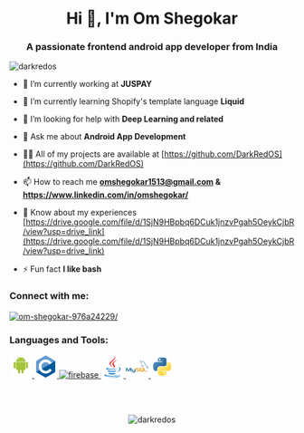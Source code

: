<h1 align="center">Hi 👋, I'm Om Shegokar</h1>
<h3 align="center">A passionate frontend android app developer from India</h3>

<p align="left"> <img src="https://komarev.com/ghpvc/?username=darkredos&label=Profile%20views&color=0e75b6&style=flat" alt="darkredos" /> </p>

- 🔭 I’m currently working at **JUSPAY**

- 🌱 I’m currently learning Shopify's template language **Liquid**

- 🤝 I’m looking for help with **Deep Learning and related**

- 💬 Ask me about **Android App Development**

- 👨‍💻 All of my projects are available at [https://github.com/DarkRedOS](https://github.com/DarkRedOS)

- 📫 How to reach me **omshegokar1513@gmail.com & https://www.linkedin.com/in/omshegokar/**

- 📄 Know about my experiences [https://drive.google.com/file/d/1SjN9HBpbq6DCuk1jnzvPgah5OeykCjbR/view?usp=drive_link](https://drive.google.com/file/d/1SjN9HBpbq6DCuk1jnzvPgah5OeykCjbR/view?usp=drive_link)

- ⚡ Fun fact **I like bash**

<h3 align="left">Connect with me:</h3>
<p align="left">
<a href="https://linkedin.com/in/om-shegokar-976a24229/" target="blank"><img align="center" src="https://raw.githubusercontent.com/rahuldkjain/github-profile-readme-generator/master/src/images/icons/Social/linked-in-alt.svg" alt="om-shegokar-976a24229/" height="30" width="40" /></a>
</p>

<h3 align="left">Languages and Tools:</h3>
<p align="left"> <a href="https://developer.android.com" target="_blank" rel="noreferrer"> <img src="https://raw.githubusercontent.com/devicons/devicon/master/icons/android/android-original-wordmark.svg" alt="android" width="40" height="40"/> </a> <a href="https://www.cprogramming.com/" target="_blank" rel="noreferrer"> <img src="https://raw.githubusercontent.com/devicons/devicon/master/icons/c/c-original.svg" alt="c" width="40" height="40"/> </a> <a href="https://firebase.google.com/" target="_blank" rel="noreferrer"> <img src="https://www.vectorlogo.zone/logos/firebase/firebase-icon.svg" alt="firebase" width="40" height="40"/> </a> <a href="https://www.java.com" target="_blank" rel="noreferrer"> <img src="https://raw.githubusercontent.com/devicons/devicon/master/icons/java/java-original.svg" alt="java" width="40" height="40"/> </a> <a href="https://www.mysql.com/" target="_blank" rel="noreferrer"> <img src="https://raw.githubusercontent.com/devicons/devicon/master/icons/mysql/mysql-original-wordmark.svg" alt="mysql" width="40" height="40"/> </a> <a href="https://www.python.org" target="_blank" rel="noreferrer"> <img src="https://raw.githubusercontent.com/devicons/devicon/master/icons/python/python-original.svg" alt="python" width="40" height="40"/> </a> </p><br><br>

<p align="center">
  <img src="https://github-readme-streak-stats.herokuapp.com/?user=darkredos" alt="darkredos" />
</p>
